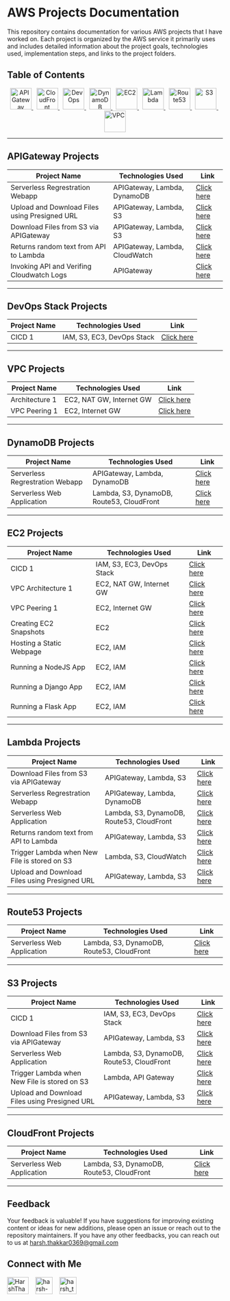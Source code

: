 # AWS Projects Documentation

This repository contains documentation for various AWS projects that I have worked on. Each project is organized by the AWS service it primarily uses and includes detailed information about the project goals, technologies used, implementation steps, and links to the project folders.

## Table of Contents
<p align="center">
  <a href="#apigateway-projects">
    <img src="https://icon.icepanel.io/AWS/svg/App-Integration/API-Gateway.svg" alt="APIGateway" width="50" height="50">
  </a>
  &nbsp;
  <a href="#cloudfront-projects">
    <img src="https://icon.icepanel.io/AWS/svg/Networking-Content-Delivery/CloudFront.svg" alt="CloudFront" width="50" height="50">
  </a>
  &nbsp;
  <a href="#devops-stack-projects">
    <img src="https://icon.icepanel.io/AWS/svg/Developer-Tools/CodePipeline.svg" alt="DevOps" width="50" height="50">
  </a>
  &nbsp;
  <a href="#dynamodb-projects">
    <img src="https://icon.icepanel.io/AWS/svg/Database/DynamoDB.svg" alt="DynamoDB" width="50" height="50">
  </a>
  &nbsp;
  <a href="#ec2-projects">
    <img src="https://icon.icepanel.io/AWS/svg/Compute/EC2.svg" alt="EC2" width="50" height="50">
  </a>
  &nbsp;
  <a href="#lambda-projects">
    <img src="https://icon.icepanel.io/AWS/svg/Compute/Lambda.svg" alt="Lambda" width="50" height="50">
  </a>
  &nbsp;
  <a href="#route53-projects">
    <img src="https://icon.icepanel.io/AWS/svg/Networking-Content-Delivery/Route-53.svg" alt="Route53" width="50" height="50">
  </a>
  &nbsp;
  <a href="#s3-projects">
    <img src="https://icon.icepanel.io/AWS/svg/Storage/Simple-Storage-Service.svg" alt="S3" width="50" height="50">
  </a>
  &nbsp;
  <a href="#vpc-projects">
    <img src="https://icon.icepanel.io/AWS/svg/Networking-Content-Delivery/Virtual-Private-Cloud.svg" alt="VPC" width="50" height="50">
  </a>

</p>

---

## APIGateway Projects

| Project Name                                            | Technologies Used       | Link                     |
|---------------------------------------------------------|-------------------------|--------------------------|
| Serverless Regrestration Webapp                         | APIGateway, Lambda, DynamoDB    | [Click here](https://github.com/Harsh971/AWS-Projects/tree/main/AWS%20APIGateway/Serverless%20Regrestration%20Webapp) |
| Upload and Download Files using Presigned URL           | APIGateway, Lambda, S3    | [Click here](https://github.com/Harsh971/AWS-Projects/tree/main/AWS%20APIGateway/Upload%20and%20Download%20Files%20using%20Presigned%20URL) |
| Download Files from S3 via APIGateway                   | APIGateway, Lambda, S3            | [Click here](https://github.com/Harsh971/AWS-Projects/tree/main/AWS%20APIGateway/Download%20Files%20from%20S3%20via%20APIGateway) |
| Returns random text from API to Lambda                  | APIGateway, Lambda, CloudWatch    | [Click here](https://github.com/Harsh971/AWS-Projects/tree/main/AWS%20APIGateway/Returns%20random%20text%20from%20API%20to%20Lambda) |
| Invoking API and Verifing Cloudwatch Logs               | APIGateway    | [Click here](https://github.com/Harsh971/AWS-Projects/tree/main/AWS%20APIGateway/Invoking%20API%20and%20Verifing%20Cloudwatch%20Logs) |

---

## DevOps Stack Projects

| Project Name        | Technologies Used       | Link                     |
|---------------------|-------------------------|--------------------------|
| CICD 1              | IAM, S3, EC3, DevOps Stack     | [Click here](https://github.com/Harsh971/AWS-Projects/tree/main/AWS%20DevOps%20Stack/CICD%201) |


---

## VPC Projects

| Project Name             | Technologies Used       | Link                     |
|--------------------------|-------------------------|--------------------------|
| Architecture 1           | EC2, NAT GW, Internet GW     | [Click here](https://github.com/Harsh971/AWS-Projects/tree/main/AWS%20VPC%20Architecture/Architecture%201) |
| VPC Peering 1            | EC2, Internet GW     | [Click here](https://github.com/Harsh971/AWS-Projects/tree/main/AWS%20VPC%20Architecture/VPC%20Peering%201) |


---

## DynamoDB Projects

| Project Name                              | Technologies Used       | Link                     |
|-------------------------------------------|-------------------------|--------------------------|
| Serverless Regrestration Webapp           | APIGateway, Lambda, DynamoDB           | [Click here]([./RDS/Project1](https://github.com/Harsh971/AWS-Projects/tree/main/AWS%20DynamoDB/Serverless%20Regrestration%20Webapp)) |
| Serverless Web Application                | Lambda, S3, DynamoDB, Route53, CloudFront            | [Click here](https://github.com/Harsh971/AWS-Projects/tree/main/AWS%20DynamoDB/Serverless%20Web%20Application) |

---

## EC2 Projects

| Project Name                       | Technologies Used       | Link                     |
|------------------------------------|-------------------------|--------------------------|
| CICD 1                             | IAM, S3, EC3, DevOps Stack     | [Click here](https://github.com/Harsh971/AWS-Projects/tree/main/AWS%20EC2/CICD%201) |
| VPC Architecture 1                 | EC2, NAT GW, Internet GW     | [Click here](https://github.com/Harsh971/AWS-Projects/tree/main/AWS%20EC2/VPC%20Architecture%201) |
| VPC Peering 1                      | EC2, Internet GW     | [Click here](https://github.com/Harsh971/AWS-Projects/tree/main/AWS%20EC2/VPC%20Peering%201) |
| Creating EC2 Snapshots             | EC2     | [Click here](https://github.com/Harsh971/AWS-Projects/tree/main/AWS%20EC2/Creating%20EC2%20Snapshots) |
| Hosting a Static Webpage           | EC2, IAM     | [Click here](https://github.com/Harsh971/AWS-Projects/tree/main/AWS%20EC2/Hosting%20a%20Static%20Webpage) |
| Running a NodeJS App               | EC2, IAM     | [Click here](https://github.com/Harsh971/AWS-Projects/tree/main/AWS%20EC2/Running%20a%20NodeJS%20App) |
| Running a Django App               | EC2, IAM     | [Click here](https://github.com/Harsh971/AWS-Projects/tree/main/AWS%20EC2/Running%20a%20Django%20App) |
| Running a Flask App                | EC2, IAM     | [Click here](https://github.com/Harsh971/AWS-Projects/tree/main/AWS%20EC2/Running%20a%20Flask%20App) |


---

## Lambda Projects

| Project Name                                            | Technologies Used       | Link                     |
|---------------------------------------------------------|-------------------------|--------------------------|
| Download Files from S3 via APIGateway                   | APIGateway, Lambda, S3     | [Click here](https://github.com/Harsh971/AWS-Projects/tree/main/AWS%20Lambda/Download%20Files%20from%20S3%20via%20APIGateway) |
| Serverless Regrestration Webapp                         | APIGateway, Lambda, DynamoDB     | [Click here](https://github.com/Harsh971/AWS-Projects/tree/main/AWS%20Lambda/Serverless%20Regrestration%20Webapp) |
| Serverless Web Application                              | Lambda, S3, DynamoDB, Route53, CloudFront     | [Click here](https://github.com/Harsh971/AWS-Projects/tree/main/AWS%20Lambda/Serverless%20Web%20Application) |
| Returns random text from API to Lambda                  | APIGateway, Lambda, S3     | [Click here](https://github.com/Harsh971/AWS-Projects/tree/main/AWS%20Lambda/Returns%20random%20text%20from%20API%20to%20Lambda) |
| Trigger Lambda when New File is stored on S3            | Lambda, S3, CloudWatch     | [Click here](https://github.com/Harsh971/AWS-Projects/tree/main/AWS%20Lambda/Trigger%20Lambda%20when%20New%20File%20is%20stored%20on%20S3) |
| Upload and Download Files using Presigned URL           | APIGateway, Lambda, S3     | [Click here](https://github.com/Harsh971/AWS-Projects/tree/main/AWS%20Lambda/Upload%20and%20Download%20Files%20using%20Presigned%20URL) |

---

## Route53 Projects

| Project Name                         | Technologies Used       | Link                     |
|--------------------------------------|-------------------------|--------------------------|
| Serverless Web Application           | Lambda, S3, DynamoDB, Route53, CloudFront     | [Click here](https://github.com/Harsh971/AWS-Projects/tree/main/AWS%20Route53/Serverless%20Web%20Application) |


---

## S3 Projects

| Project Name                                             | Technologies Used       | Link                     |
|----------------------------------------------------------|-------------------------|--------------------------|
| CICD 1                                                   | IAM, S3, EC3, DevOps Stack     | [Click here](https://github.com/Harsh971/AWS-Projects/tree/main/AWS%20S3/CICD%201) |
| Download Files from S3 via APIGateway                    | APIGateway, Lambda, S3     | [Click here](https://github.com/Harsh971/AWS-Projects/tree/main/AWS%20S3/Download%20Files%20from%20S3%20via%20APIGateway) |
| Serverless Web Application                               | Lambda, S3, DynamoDB, Route53, CloudFront     | [Click here](https://github.com/Harsh971/AWS-Projects/tree/main/AWS%20S3/Serverless%20Web%20Application) |
| Trigger Lambda when New File is stored on S3             | Lambda, API Gateway     | [Click here](https://github.com/Harsh971/AWS-Projects/tree/main/AWS%20S3/Trigger%20Lambda%20when%20New%20File%20is%20stored%20on%20S3) |
| Upload and Download Files using Presigned URL            | APIGateway, Lambda, S3     | [Click here](https://github.com/Harsh971/AWS-Projects/tree/main/AWS%20S3/Upload%20and%20Download%20Files%20using%20Presigned%20URL) |

---

## CloudFront Projects

| Project Name                         | Technologies Used       | Link                     |
|--------------------------------------|-------------------------|--------------------------|
| Serverless Web Application           | Lambda, S3, DynamoDB, Route53, CloudFront         | [Click here](https://github.com/Harsh971/AWS-Projects/tree/main/AWS%20CloudFront/Serverless%20Web%20Application) |


---


## Feedback

Your feedback is valuable! If you have suggestions for improving existing content or ideas for new additions, please open an issue or reach out to the repository maintainers. If you have any other feedbacks, you can reach out to us at harsh.thakkar0369@gmail.com


## Connect with Me
<p>

 <a href="https://twitter.com/HarshThakkar971" target="blank"><img align="center" src="https://img.freepik.com/premium-vector/vector-new-twitter-x-white-logo-black-background_744381-866.jpg" alt="HarshThakkar971" height="40" width="50" /></a>
  &nbsp;&nbsp;
  	<a href="https://linkedin.com/in/harsh-thakkar-7764bb1a4" target="blank"><img align="center" src="https://upload.wikimedia.org/wikipedia/commons/thumb/c/ca/LinkedIn_logo_initials.png/800px-LinkedIn_logo_initials.png" alt="harsh-thakkar-7764bb1a4" height="40" width="40" /></a>
  &nbsp;&nbsp;
 <a href="https://instagram.com/harsh_thakkar09" target="blank"><img align="center" src="https://upload.wikimedia.org/wikipedia/commons/thumb/e/e7/Instagram_logo_2016.svg/768px-Instagram_logo_2016.svg.png" alt="harsh_thakkar09" height="40" width="40" /></a>
</p>


